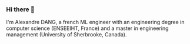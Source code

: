 ### Hi there 👋

I'm Alexandre DANG, a french ML engineer with an engineering degree in computer science (ENSEEIHT, France) and a master in engineering management (University of Sherbrooke, Canada).


<!--
**AlexAuragan/AlexAuragan** is a ✨ _special_ ✨ repository because its `README.md` (this file) appears on your GitHub profile.

Here are some ideas to get you started:

- 🔭 I’m currently working on ...
- 🌱 I’m currently learning ...
- 👯 I’m looking to collaborate on ...
- 🤔 I’m looking for help with ...
- 💬 Ask me about ...
- 📫 How to reach me: ...
- 😄 Pronouns: ...
- ⚡ Fun fact: ...
-->
